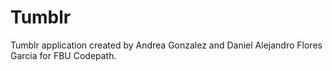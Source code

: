 # Tumblr

Tumblr application created by Andrea Gonzalez and Daniel Alejandro Flores Garcia for FBU Codepath.
